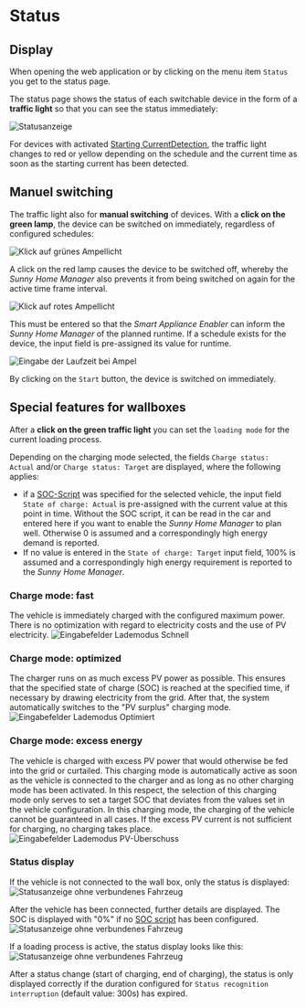 # Status
## Display
When opening the web application or by clicking on the menu item `Status` you get to the status page.

The status page shows the status of each switchable device in the form of a **traffic light** so that you can see the status immediately:

![Statusanzeige](../pics/fe/StatusView.png)

For devices with activated [Starting CurrentDetection](StartingCurrentDetection_EN.md), the traffic light changes to red or yellow depending on the schedule and the current time as soon as the starting current has been detected.

## Manuel switching
<a name="click-green">

The traffic light also for **manual switching** of devices. With a **click on the green lamp**, the device can be switched on immediately, regardless of configured schedules:

![Klick auf grünes Ampellicht](../pics/fe/StatusViewGreenHover.png)

A click on the red lamp causes the device to be switched off, whereby the *Sunny Home Manager* also prevents it from being switched on again for the active time frame interval.

![Klick auf rotes Ampellicht](../pics/fe/StatusViewRedHover.png)

This must be entered so that the *Smart Appliance Enabler* can inform the *Sunny Home Manager* of the planned runtime. If a schedule exists for the device, the input field is pre-assigned its value for runtime.

![Eingabe der Laufzeit bei Ampel](../pics/fe/StatusEdit.png)

By clicking on the `Start` button, the device is switched on immediately.

## Special features for wallboxes
<a name="click-green-ev">

After a **click on the green traffic light** you can set the `loading mode` for the current loading process.

Depending on the charging mode selected, the fields `Charge status: Actual` and/or `Charge status: Target` are displayed, where the following applies:
- if a [SOC-Script](soc/SOC_DE.md) was specified for the selected vehicle, the input field `State of charge: Actual` is pre-assigned with the current value at this point in time. Without the SOC script, it can be read in the car and entered here if you want to enable the *Sunny Home Manager* to plan well. Otherwise 0 is assumed and a correspondingly high energy demand is reported.
- If no value is entered in the `State of charge: Target` input field, 100% is assumed and a correspondingly high energy requirement is reported to the *Sunny Home Manager*.

### Charge mode: fast
The vehicle is immediately charged with the configured maximum power. There is no optimization with regard to electricity costs and the use of PV electricity.
![Eingabefelder Lademodus Schnell](../pics/fe/StatusEVAmpelEdit.png)

### Charge mode: optimized
The charger runs on as much excess PV power as possible. This ensures that the specified state of charge (SOC) is reached at the specified time, if necessary by drawing electricity from the grid. After that, the system automatically switches to the "PV surplus" charging mode.
![Eingabefelder Lademodus Optimiert](../pics/fe/StatusEVAmpelEditOptimized.png)

### Charge mode: excess energy
The vehicle is charged with excess PV power that would otherwise be fed into the grid or curtailed. This charging mode is automatically active as soon as the vehicle is connected to the charger and as long as no other charging mode has been activated. In this respect, the selection of this charging mode only serves to set a target SOC that deviates from the values ​​set in the vehicle configuration. In this charging mode, the charging of the vehicle cannot be guaranteed in all cases. If the excess PV current is not sufficient for charging, no charging takes place.
![Eingabefelder Lademodus PV-Überschuss](../pics/fe/StatusEVAmpelEditExcessEnergy.png)

### Status display
If the vehicle is not connected to the wall box, only the status is displayed:
![Statusanzeige ohne verbundenes Fahrzeug](../pics/fe/StatusEVAmpelViewNotConnected.png)

After the vehicle has been connected, further details are displayed. The SOC is displayed with "0%" if no [SOC script](#vehicles) has been configured.
![Statusanzeige ohne verbundenes Fahrzeug](../pics/fe/StatusEVAmpelViewConnected.png)

If a loading process is active, the status display looks like this:
![Statusanzeige ohne verbundenes Fahrzeug](../pics/fe/StatusEVAmpelViewCharging.png)

After a status change (start of charging, end of charging), the status is only displayed correctly if the duration configured for `Status recognition interruption` (default value: 300s) has expired.
